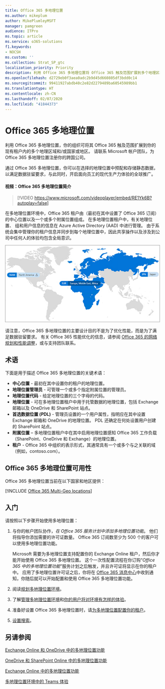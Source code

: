 ```yaml
---
title: Office 365 多地理位置
ms.author: mikeplum
author: MikePlumleyMSFT
manager: pamgreen
audience: ITPro
ms.topic: article
ms.service: o365-solutions
f1.keywords:
- NOCSH
ms.custom: ''
ms.collection: Strat_SP_gtc
localization_priority: Priority
description: 利用 Office 365 多地理位置将 Office 365 触及范围扩展到多个地理区域。
ms.openlocfilehash: d2729eb0f3aea0adc2b9d45d660805df3bdd0c14
ms.sourcegitcommit: 99411927abdb40c2e82d2279489ba60545989bb1
ms.translationtype: HT
ms.contentlocale: zh-CN
ms.lasthandoff: 02/07/2020
ms.locfileid: "41844373"
---
```

# <a name="office-365-multi-geo"></a>Office 365 多地理位置

利用 Office 365 多地理位置，你的组织可将其 Office 365 触及范围扩展到你的现有租户内的多个地理区域和/或国家或地区。 请联系 Microsoft 帐户团队，为 Office 365 多地理位置注册你的跨国公司。
  
通过 Office 365 多地理位置，你可以在选择的地理位置中预配和存储静态数据，以满足数据驻留要求，与此同时，开启面向员工的现代生产力体验的全球推广。

#### <a name="video-introducing-office-365-multi-geo"></a>视频：Office 365 多地理位置简介

> [!VIDEO https://www.microsoft.com/videoplayer/embed/RE1Yk6B?autoplay=false]

在多地理位置环境中，Office 365 租户由（最初在其中设置了 Office 365 订阅）的中心位置以及一个或多个附属位置组成。 在多地理位置租户中，有关地理位置、 组和用户信息的信息在 Azure Active Directory (AAD) 中进行管理。 由于系统会集中管理你的租户信息并同步到每个地理位置中，因此共享操作以及涉及到公司中任何人的体验均包含全局意识。

![SharePoint 管理中心中多地理位置地图的屏幕截图](media/multi-geo-world-map.png)

请注意，Office 365 多地理位置的主要设计目的不是为了优化性能，而是为了满足数据驻留要求。 有关 Office 365 性能优化的信息，请参阅 [Office 365 的网络规划和性能调整](https://support.office.com/article/e5f1228c-da3c-4654-bf16-d163daee8848)，或与支持团队联系。

## <a name="terminology"></a>术语

下面是用于描述 Office 365 多地理位置的关键术语：

- **中心位置** - 最初在其中设置你的租户的地理位置。
- **地理位置管理员** - 可管理一个或多个指定附属位置的管理员。
- **地理位置代码** - 给定地理位置的三个字母的代码。
- **地理位置** - 可在多地理位置租户中用于托管数据的地理位置，包括 Exchange 邮箱以及 OneDrive 和 SharePoint 站点。
- **首选数据位置 (PDL)** - 管理员设置的一个用户属性，指明应在其中设置 Exchange 邮箱和 OneDrive 的地理位置。 PDL 还确定在何处设置用户创建的 SharePoint 站点。
- **附属位置** – 多地理位置租户中在其中启用地理位置感知 Office 365 工作负载（SharePoint、OneDrive 和 Exchange）的地理位置。
- **租户** - Office 365 中组织的表示形式，其通常具有一个或多个与之关联的域（例如，contoso.com）。

## <a name="office-365-multi-geo-availability"></a>Office 365 多地理位置可用性

Office 365 多地理位置当前在以下国家和地区提供：

[!INCLUDE [Office 365 Multi-Geo locations](includes/office-365-multi-geo-locations.md)]

## <a name="getting-started"></a>入门

请按照以下步骤开始使用多地理位置：

1. 与你的帐户团队协作，_在 Office 365 服务计划中添加多地理位置功能_。 他们将指导你添加需要的许可证数量。 Office 365 订阅数至少为 500 个的客户可以使用多地理位置功能。

   Microsoft 需要为多地理位置支持配置你的 Exchange Online 租户，然后你才能开始使用 Office 365 多地理位置。 这个一次性配置流程在你订购“*Office 365 中的多地理位置功能*”服务计划之后触发，并且许可证将显示在你的租户中。 应用了多地理位置许可证之后，你将在 [Office 365 消息中心](https://support.office.com/article/38FB3333-BFCC-4340-A37B-DEDA509C2093)中收到通知，你随后就可以开始配置和使用 Office 365 多地理位置功能。

2. 阅读[规划多地理位置环境](plan-for-multi-geo.md)。

3. 了解[管理多地理位置环境](administering-a-multi-geo-environment.md)和[你的用户将对环境有怎样的体验](multi-geo-user-experience.md)。

4. 准备好设置 Office 365 多地理位置时，请[为多地理位置配置你的租户](multi-geo-tenant-configuration.md)。

5. [设置搜索](configure-search-for-multi-geo.md)。

## <a name="see-also"></a>另请参阅

[Exchange Online 和 OneDrive 中的多地理位置功能](https://Aka.ms/GoMultiGeo)

[OneDrive 和 SharePoint Online 中的多地理位置功能](https://docs.microsoft.com/office365/enterprise/multi-geo-capabilities-in-onedrive-and-sharepoint-online-in-office-365)

[Exchange Online 中的多地理位置功能](https://docs.microsoft.com/office365/enterprise/multi-geo-capabilities-in-exchange-online)

[多地理位置环境中的 Teams 体验](https://docs.microsoft.com/microsoftteams/teams-experience-o365odb-spo-multi-geo)
